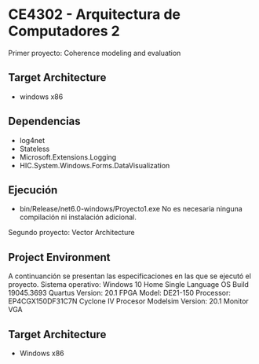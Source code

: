 # CE4302 - Arquitectura de Computadores 2
Primer proyecto: Coherence modeling and evaluation

## Target Architecture
- windows x86

## Dependencias
- log4net
- Stateless
- Microsoft.Extensions.Logging
- HIC.System.Windows.Forms.DataVisualization

## Ejecución 
- bin/Release/net6.0-windows/Proyecto1.exe
No es necesaria ninguna compilación ni instalación adicional.

Segundo proyecto: Vector Architecture

## Project Environment
A continuanción se presentan las especificaciones en las que se ejecutó el proyecto.
Sistema operativo: Windows 10 Home Single Language
OS Build 19045.3693
Quartus Version: 20.1
FPGA Model: DE21-150
Processor: EP4CGX150DF31C7N Cyclone IV Procesor
Modelsim Version: 20.1
Monitor VGA

## Target Architecture
- Windows x86
